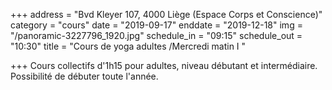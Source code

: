 +++
address = "Bvd Kleyer 107, 4000 Liège (Espace Corps et Conscience)"
category = "cours"
date = "2019-09-17"
enddate = "2019-12-18"
img = "/panoramic-3227796_1920.jpg"
schedule_in = "09:15"
schedule_out = "10:30"
title = "Cours de yoga adultes /Mercredi matin I "

+++
Cours collectifs d'1h15 pour adultes, niveau débutant et intermédiaire. Possibilité de débuter toute l'année.